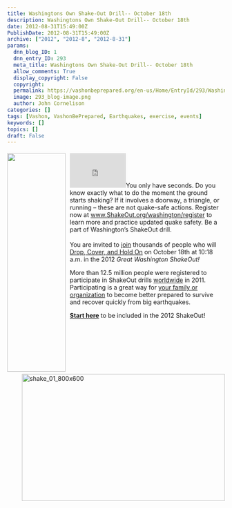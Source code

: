 ```yaml
---
title: Washingtons Own Shake-Out Drill-- October 18th
description: Washingtons Own Shake-Out Drill-- October 18th
date: 2012-08-31T15:49:00Z
PublishDate: 2012-08-31T15:49:00Z
archive: ["2012", "2012-8", "2012-8-31"]
params:
  dnn_blog_ID: 1
  dnn_entry_ID: 293
  meta_title: Washingtons Own Shake-Out Drill-- October 18th
  allow_comments: True
  display_copyright: False
  copyright:
  permalink: https://vashonbeprepared.org/en-us/Home/EntryId/293/Washingtons-Own-Shake-Out-Drill-October-18th
  image: 293_blog-image.png
  author: John Cornelison
categories: []
tags: [Vashon, VashonBePrepared, Earthquakes, exercise, events]
keywords: []
topics: []
draft: False
---
```


<div class="wlWriterHeaderFooter" style="padding-bottom: 4px; margin: 0px; padding-left: 0px; padding-right: 0px; float: none; padding-top: 4px;"><iframe src="http://www.facebook.com/widgets/like.php?href=http://vashonbeprepared.org/News/Blogs/VashonPreparedness/tabid/164/EntryId/293/Washington-rsquo-s-Own-Shake-Out-Drill-October-18th.aspx" frameborder="0" scrolling="no" style="width: 130px; height: 80px;border: medium none;"></iframe><a href="http://www.ShakeOut.org/washington" target="_blank"><img alt="" width="135" height="506" align="left" style="margin: 0px 10px 5px 0px; display: inline; float: left;" src="http://www.shakeout.org/washington/downloads/ShakeOut_Washington_DontFreak_160x600.gif" /></a>You only have seconds. Do you know exactly what to do the moment the ground starts shaking? If it involves a doorway, a triangle, or running &ndash; these are not quake-safe actions. Register now at <a href="http://www.ShakeOut.org/washington/register">www.ShakeOut.org/washington/register</a> to learn more and practice updated quake safety. Be a part of Washington&rsquo;s ShakeOut drill.</div>
<p>You are invited to <a href="http://www.shakeout.org/washington/register">join</a> thousands of people who will <a href="http://www.shakeout.org/washington/dropcoverholdon/">Drop, Cover, and Hold On</a> on October 18th at 10:18 a.m. in the 2012 <i>Great Washington ShakeOut!</i></p>
<p>More than 12.5 million people were registered to participate in ShakeOut drills <a href="http://www.shakeout.org">worldwide</a> in 2011. Participating is a great way for <a href="http://www.shakeout.org/washington/howtoparticipate">your family or organization</a> to become better prepared to survive and recover quickly from big earthquakes. </p>
<p><b><a href="http://www.shakeout.org/washington/register">Start here</a></b> to be included in the 2012 ShakeOut!<a href="http://www.dropcoverholdon.org/" target="_blank"><img width="470" height="294" title="shake_01_800x600" align="right" style="background-image: none;   padding-left: 0px; padding-right: 0px; display: inline; float: right;   padding-top: 0px;border: 0px solid;" alt="shake_01_800x600" src="./images/293/Windows-Live-Writer-d62c60342cbb_759F-shake_01_800x600_3.jpg" /></a></p>
